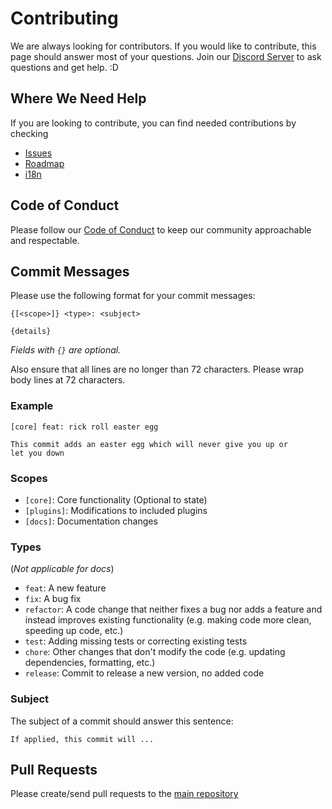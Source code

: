 # Contributing

We are always looking for contributors. If you would like to contribute, this page should answer most of your questions. Join our [Discord Server](TODO) to ask questions and get help. :D

## Where We Need Help

If you are looking to contribute, you can find needed contributions by checking

- [Issues](https://github.com/wxllow/pulseflow/issues)
- [Roadmap](https://github.com/users/wxllow/projects/1)
- [i18n](i18n.md)

## Code of Conduct

Please follow our [Code of Conduct](code-of-conduct.md) to keep our community approachable and respectable.

## Commit Messages

Please use the following format for your commit messages:

```plaintext
{[<scope>]} <type>: <subject>

{details}
```

*Fields with `{}` are optional.*

Also ensure that all lines are no longer than 72 characters. Please wrap body lines at 72 characters.

### Example

```plaintext
[core] feat: rick roll easter egg

This commit adds an easter egg which will never give you up or 
let you down
```

### Scopes

- `[core]`: Core functionality (Optional to state)
- `[plugins]`: Modifications to included plugins
- `[docs]`: Documentation changes

### Types

(*Not applicable for docs*)

- `feat`: A new feature
- `fix`: A bug fix
- `refactor`: A code change that neither fixes a bug nor adds a feature and instead improves existing functionality (e.g. making code more clean, speeding up code, etc.)
- `test`: Adding missing tests or correcting existing tests
- `chore`: Other changes that don't modify the code (e.g. updating dependencies, formatting, etc.)
- `release`: Commit to release a new version, no added code

### Subject

The subject of a commit should answer this sentence:

```plaintext
If applied, this commit will ...
```

## Pull Requests

Please create/send pull requests to the [main repository](https://github.com/wxllow/pulseflow)

